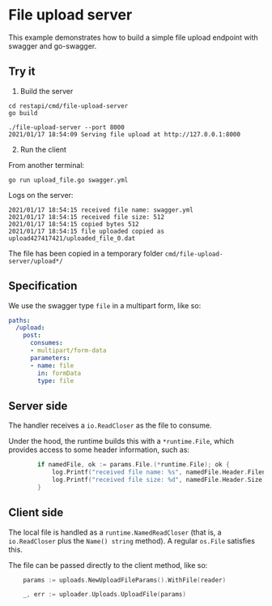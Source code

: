 # File upload server

This example demonstrates how to build a simple file upload endpoint
with swagger and go-swagger.

## Try it

1. Build the server

```
cd restapi/cmd/file-upload-server
go build

./file-upload-server --port 8000
2021/01/17 18:54:09 Serving file upload at http://127.0.0.1:8000
```

2. Run the client

From another terminal:

```
go run upload_file.go swagger.yml
```

Logs on the server:
```
2021/01/17 18:54:15 received file name: swagger.yml
2021/01/17 18:54:15 received file size: 512
2021/01/17 18:54:15 copied bytes 512
2021/01/17 18:54:15 file uploaded copied as upload427417421/uploaded_file_0.dat
```

The file has been copied in a temporary folder `cmd/file-upload-server/upload*/`


## Specification

We use the swagger type `file` in a multipart form, like so:

```yaml
paths:
  /upload:
    post:
      consumes:
      - multipart/form-data
      parameters:
      - name: file
        in: formData
        type: file
```

## Server side

The handler receives a `io.ReadCloser` as the file to consume.

Under the hood, the runtime builds this with a `*runtime.File`, which provides access to some header information, such as:

```go
		if namedFile, ok := params.File.(*runtime.File); ok {
			log.Printf("received file name: %s", namedFile.Header.Filename)
			log.Printf("received file size: %d", namedFile.Header.Size)
		}
```

## Client side

The local file is handled as a `runtime.NamedReadCloser` (that is, a `io.ReadCloser` plus the `Name() string` method).
A regular `os.File` satisfies this.

The file can be passed directly to the client method, like so:

```go
	params := uploads.NewUploadFileParams().WithFile(reader)

	_, err := uploader.Uploads.UploadFile(params)
```
